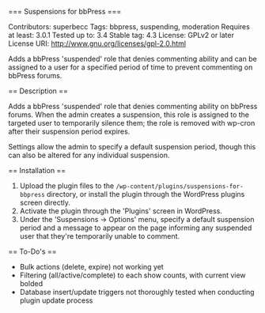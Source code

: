 === Suspensions for bbPress ===

Contributors: superbecc
Tags: bbpress, suspending, moderation
Requires at least: 3.0.1
Tested up to: 3.4
Stable tag: 4.3
License: GPLv2 or later
License URI: http://www.gnu.org/licenses/gpl-2.0.html

Adds a bbPress 'suspended' role that denies commenting ability and can be assigned to a user for a specified period of time to prevent commenting on bbPress forums.

== Description ==

Adds a bbPress 'suspended' role that denies commenting ability on bbPress forums. When the admin creates a suspension, this role is assigned to the targeted user to temporarily silence them; the role is removed with wp-cron after their suspension period expires.

Settings allow the admin to specify a default suspension period, though this can also be altered for any individual suspension.

== Installation ==

1. Upload the plugin files to the `/wp-content/plugins/suspensions-for-bbpress` directory, or install the plugin through the WordPress plugins screen directly.
2. Activate the plugin through the 'Plugins' screen in WordPress.
3. Under the 'Suspensions -> Options' menu, specify a default suspension period and a message to appear on the page informing any suspended user that they're temporarily unable to comment.

== To-Do's ==

* Bulk actions (delete, expire) not working yet
* Filtering (all/active/complete) to each show counts, with current view bolded
* Database insert/update triggers not thoroughly tested when conducting plugin update process